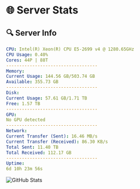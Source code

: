 # 🌐 Server Stats
## 🔍 Server Info
```yaml
CPU: Intel(R) Xeon(R) CPU E5-2699 v4 @ 1280.65GHz
CPU Usage: 0.40%
Cores: 44P | 88T
-----------------------------------
Memory:
Current Usage: 144.56 GB/503.74 GB
Available: 355.73 GB
-----------------------------------
Disk:
Current Usage: 57.61 GB/1.71 TB
Free: 1.57 TB
-----------------------------------
GPU:
No GPU detected
-----------------------------------
Network:
Current Transfer (Sent): 16.46 MB/s
Current Transfer (Received): 86.30 KB/s
Total Sent: 11.40 TB
Total Received: 112.17 GB
-----------------------------------
Uptime:
6d 10h 23m 56s
```
![GitHub Stats](https://img.shields.io/badge/Updated-2025-03-14_07:46:45-blue)